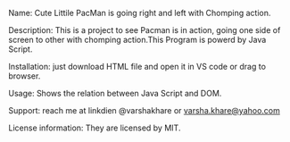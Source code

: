 Name: Cute Littile PacMan is going right and left with  Chomping action.

Description: This is a project to see Pacman is in action, going one side of screen to other with chomping action.This Program is powerd by Java Script.

Installation: just download HTML file and open it in VS code or drag to browser.

Usage: Shows the relation between Java Script and DOM.

Support: reach me at linkdien @varshakhare or varsha.khare@yahoo.com

License information: They are licensed by MIT. 
